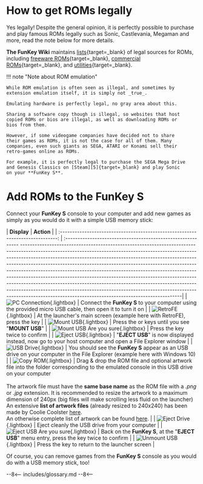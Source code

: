 # How to get ROMs legally

Yes legally! Despite the general opinion, it is perfectly possible to
purchase and play famous ROMs legally such as Sonic, Castlevania,
Megaman and more, read the note below for more details.

**The FunKey Wiki** maintains [lists][1]{target=_blank} of legal
sources for ROMs, including [freeware ROMs][2]{target=_blank},
[commercial ROMs][3]{target=_blank}, and
[utilities][4]{target=_blank}.

!!! note "Note about ROM emulation"

    While ROM emulation is often seen as illegal, and sometimes by
    extension emulation itself, it is simply not _true_.

    Emulating hardware is perfectly legal, no gray area about this.

    Sharing a software copy though is illegal, so websites that host
    copied ROMs or bios are illegal, as well as downloading ROMs or
    bios from them.

    However, if some videogame companies have decided not to share
    their games as ROMs, it is not the case for all of them. Many
    companies, even such giants as SEGA, ATARI or Konami sell their
    retro-games online as ROMs.

    For example, it is perfectly legal to purchase the SEGA Mega Drive
    and Genesis Classics on [Steam][5]{target=_blank} and play Sonic
    on your **FunKey S**.

# Add ROMs to the FunKey S

Connect your **FunKey S** console to your computer and add new games
as simply as you would do it with a simple USB memory stick:

|                         **Display**                                             | **Action**                                                                                                                                                                                                                                                                                                                                                                                                                                                                                                                                                                                                                                                                                                                                                                     |
| :-----------------------------------------------------------------------------: | :----------------------------------------------------------- ------------------------------------------------------------------------------------------------------------------------------------------------------------------------------------------------------------------------------------------------------------------------------------------------------------------------------------------------------------------------------------------------------------------------------------------------------------------------------------------------------------------------------------------------------------------------------------------------------------------------------------------------------------------------------------------------------------------|
| ![PC Connection](/assets/images/Connection_PC.png){.lightbox}                   | Connect the **FunKey S** to your computer using the provided micro USB cable, then open it to turn it on                                                                                                                                                                                                                                                                                                                                                                                                                                                                                                                                                                                                                                                                       |
| ![RetroFE](/assets/images/RetroFE.png){.lightbox}                               | At the launcher's main screen (example here with RetroFE), press the <i class="funkey-menu"></i> key                                                                                                                                                                                                                                                                                                                                                                                                                                                                                                                                                                                                                                                                           |
| ![Mount USB](/assets/images/Mount_USB.png){.lightbox}                           | Press the <i class="funkey-up"></i> or <i class="funkey-down"></i> keys until you see "**MOUNT USB**"                                                                                                                                                                                                                                                                                                                                                                                                                                                                                                                                                                                                                                                                          |
| ![Mount USB Are you sure](/assets/images/Mount_USB_are_you_sure.png){.lightbox} | Press the <i class="funkey-A"></i> key twice to confirm                                                                                                                                                                                                                                                                                                                                                                                                                                                                                                                                                                                                                                                                                                                        |
| ![Eject USB](/assets/images/Eject_USB.png){.lightbox}                           | "**EJECT USB**" is now displayed instead, now go to your host computer and open a File Explorer window                                                                                                                                                                                                                                                                                                                                                                                                                                                                                                                                                                                                                                                                         |
| ![USB Drive](/assets/images/USB_Drive.png){.lightbox}                           | You should see the **FunKey S** appear as an USB drive on your computer in the File Explorer (example here with Windows 10)                                                                                                                                                                                                                                                                                                                                                                                                                                                                                                                                                                                                                                                    |
| ![Copy ROM](/assets/images/Copy_ROM.png){.lightbox}                             | Drag & drop the ROM file and optional artwork file  into the folder corresponding to the emulated console in this USB drive on your computer<br /><br />The artwork file must have the **same base name** as the ROM file with a _.png_ or _.jpg_ extension. It is recommended to resize the artwork to a maximum dimension of 240px (big files will make scrolling less fluid on the launcher)<br />An extensive **list of artwork files** (already resized to 240x240) has been made by Coolie Coolster <a href="https://drive.google.com/drive/folders/1UY4J8b6eMtG_IEtvHLOqGLm-DSgMkokA" target="_blank">here</a>. <br />An otherwise complete list of artwork can be found <a href="https://github.com/libretro-thumbnails/libretro-thumbnails" target="_blank">here</a>. |
| ![Eject Drive](/assets/images/Eject_Drive.png){.lightbox}                       | Eject cleanly the USB drive from your computer                                                                                                                                                                                                                                                                                                                                                                                                                                                                                                                                                                                                                                                                                                                                 |
| ![Eject USB Are you sure](/assets/images/Eject_USB_are_you_sure.png){.lightbox} | Back on the **FunKey S**, at the "**EJECT USB**" menu entry, press the <i class="funkey-A"></i> key twice to confirm                                                                                                                                                                                                                                                                                                                                                                                                                                                                                                                                                                                                                                                           |
| ![Unmount USB](/assets/images/Mount_USB.png){.lightbox}                         | Press the <i class="funkey-menu"></i> key to return to the launcher screen                                                                                                                                                                                                                                                                                                                                                                                                                                                                                                                                                                                                                                                                                                     |

Of course, you can remove games from the **FunKey S** console as you
would do with a USB memory stick, too!

[1]: https://wiki.funkey-project.com/wiki/Available_third-party_software
[2]: https://wiki.funkey-project.com/wiki/List_of_emulatable_games_(freeware)
[3]: https://wiki.funkey-project.com/wiki/List_of_emulatable_games_(commercial)
[4]: https://wiki.funkey-project.com/wiki/List_of_utilities
[5]: https://store.steampowered.com/app/34270/SEGA_Mega_Drive_and_Genesis_Classics/

--8<--
includes/glossary.md
--8<--
